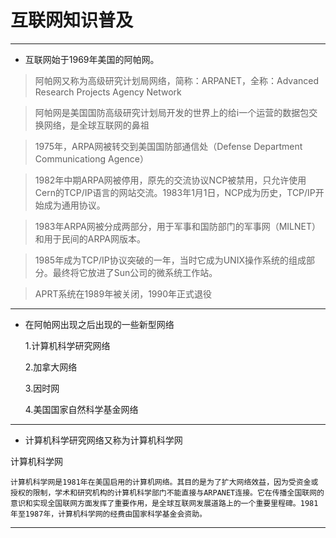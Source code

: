 # 互联网知识普及

--------------------

- 互联网始于1969年美国的阿帕网。

> 阿帕网又称为高级研究计划局网络，简称：ARPANET，全称：Advanced Research Projects Agency Network

> 阿帕网是美国国防高级研究计划局开发的世界上的给i一个运营的数据包交换网络，是全球互联网的鼻祖

> 1975年，ARPA网被转交到美国国防部通信处（Defense Department Communicationg Agence）

> 1982年中期ARPA网被停用，原先的交流协议NCP被禁用，只允许使用Cern的TCP/IP语言的网站交流。1983年1月1日，NCP成为历史，TCP/IP开始成为通用协议。

> 1983年ARPA网被分成两部分，用于军事和国防部门的军事网（MILNET）和用于民间的ARPA网版本。

> 1985年成为TCP/IP协议突破的一年，当时它成为UNIX操作系统的组成部分。最终将它放进了Sun公司的微系统工作站。

> APRT系统在1989年被关闭，1990年正式退役

--------------------

- 在阿帕网出现之后出现的一些新型网络

    1.计算机科学研究网络

    2.加拿大网络

    3.因时网

    4.美国国家自然科学基金网络

--------------------

- 计算机科学研究网络又称为计算机科学网

计算机科学网

    计算机科学网是1981年在美国启用的计算机网络。其目的是为了扩大网络效益，因为受资金或授权的限制，学术和研究机构的计算机科学部门不能直接与ARPANET连接。它在传播全国联网的意识和实现全国联网方面发挥了重要作用，是全球互联网发展道路上的一个重要里程碑。1981年至1987年，计算机科学网的经费由国家科学基金会资助。
    
-------------------